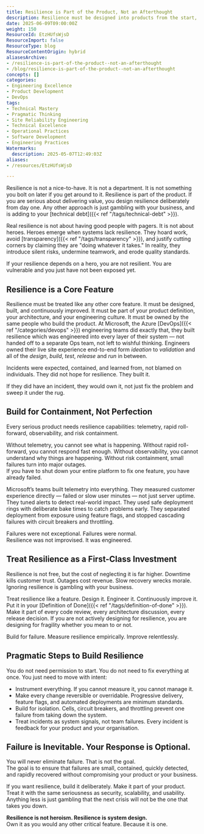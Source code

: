 ```yaml
---
title: Resilience is Part of the Product, Not an Afterthought
description: Resilience must be designed into products from the start, not added later. Build systems to detect, contain, and recover from failures, making resilience a core feature.
date: 2025-06-09T09:00:00Z
weight: 150
ResourceId: EtzHUfsWjsD
ResourceImport: false
ResourceType: blog
ResourceContentOrigin: hybrid
aliasesArchive:
- /resilience-is-part-of-the-product--not-an-afterthought
- /blog/resilience-is-part-of-the-product--not-an-afterthought
concepts: []
categories:
- Engineering Excellence
- Product Development
- DevOps
tags:
- Technical Mastery
- Pragmatic Thinking
- Site Reliability Engineering
- Technical Excellence
- Operational Practices
- Software Development
- Engineering Practices
Watermarks:
  description: 2025-05-07T12:49:03Z
aliases:
- /resources/EtzHUfsWjsD

---
```

Resilience is not a nice-to-have. It is not a department. It is not something you bolt on later if you get around to it. Resilience is part of the product. If you are serious about delivering value, you design resilience deliberately from day one. Any other approach is just gambling with your business, and is adding to your [technical debt]({{< ref "/tags/technical-debt" >}}).

Real resilience is not about having good people with pagers. It is not about heroes. Heroes emerge when systems lack resilience. They hoard work, avoid [transparency]({{< ref "/tags/transparency" >}}), and justify cutting corners by claiming they are "doing whatever it takes." In reality, they introduce silent risks, undermine teamwork, and erode quality standards.

If your resilience depends on a hero, you are not resilient. You are vulnerable and you just have not been exposed yet.

## Resilience is a Core Feature

Resilience must be treated like any other core feature. It must be designed, built, and continuously improved. It must be part of your product definition, your architecture, and your engineering culture. It must be owned by the same people who build the product. At Microsoft, the Azure [DevOps]({{< ref "/categories/devops" >}}) engineering teams did exactly that, they built resilience which was engineered into every layer of their system — not handed off to a separate Ops team, not left to wishful thinking. Engineers owned their live site experience end-to-end form _ideation_ to _validation_ and all of the _design_, _build_, _test_, _release_ and _run_ in between.

Incidents were expected, contained, and learned from, not blamed on individuals. They did not hope for resilience. They built it.

If they did have an incident, they would own it, not just fix the problem and sweep it under the rug.

## Build for Containment, Not Perfection

Every serious product needs resilience capabilities: telemetry, rapid roll-forward, observability, and risk containment.

Without telemetry, you cannot see what is happening. Without rapid roll-forward, you cannot respond fast enough. Without observability, you cannot understand why things are happening. Without risk containment, small failures turn into major outages.  
If you have to shut down your entire platform to fix one feature, you have already failed.

Microsoft’s teams built telemetry into everything. They measured customer experience directly — failed or slow user minutes — not just server uptime. They tuned alerts to detect real-world impact. They used safe deployment rings with deliberate bake times to catch problems early. They separated deployment from exposure using feature flags, and stopped cascading failures with circuit breakers and throttling.

Failures were not exceptional. Failures were normal.  
Resilience was not improvised. It was engineered.

## Treat Resilience as a First-Class Investment

Resilience is not free, but the cost of neglecting it is far higher. Downtime kills customer trust. Outages cost revenue. Slow recovery wrecks morale. Ignoring resilience is gambling with your business.

Treat resilience like a feature. Design it. Engineer it. Continuously improve it. Put it in your [Definition of Done]({{< ref "/tags/definition-of-done" >}}). Make it part of every code review, every architecture discussion, every release decision. If you are not actively designing for resilience, you are designing for fragility whether you mean to or not.

Build for failure. Measure resilience empirically. Improve relentlessly.

## Pragmatic Steps to Build Resilience

You do not need permission to start. You do not need to fix everything at once. You just need to move with intent:

- Instrument everything. If you cannot measure it, you cannot manage it.
- Make every change reversible or overridable. Progressive delivery, feature flags, and automated deployments are minimum standards.
- Build for isolation. Cells, circuit breakers, and throttling prevent one failure from taking down the system.
- Treat incidents as system signals, not team failures. Every incident is feedback for your product and your organisation.

## Failure is Inevitable. Your Response is Optional.

You will never eliminate failure. That is not the goal.  
The goal is to ensure that failures are small, contained, quickly detected, and rapidly recovered without compromising your product or your business.

If you want resilience, build it deliberately. Make it part of your product. Treat it with the same seriousness as security, scalability, and usability. Anything less is just gambling that the next crisis will not be the one that takes you down.

**Resilience is not heroism. Resilience is system design.**  
Own it as you would any other critical feature. Because it is one.
